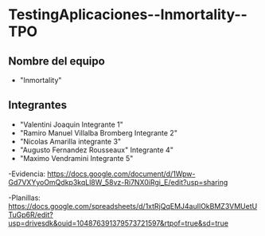 # TestingAplicaciones--Inmortality--TPO

## Nombre del equipo
- "Inmortality"

## Integrantes
- "Valentini Joaquin               Integrante 1"
- "Ramiro Manuel Villalba Bromberg Integrante 2"
- "Nicolas Amarilla                integrante 3"
- "Augusto Fernandez Rousseaux"    Integrante 4"
- "Maximo Vendramini               Integrante 5"

-Evidencia:
https://docs.google.com/document/d/1Wpw-Gd7VXYyoOmQdkp3kqLl8W_58vz-Ri7NX0iRgi_E/edit?usp=sharing

-Planillas:
https://docs.google.com/spreadsheets/d/1xtRjQqEMJ4auIlOkBMZ3VMUetUTuGp6R/edit?usp=drivesdk&ouid=104876391379573721597&rtpof=true&sd=true
